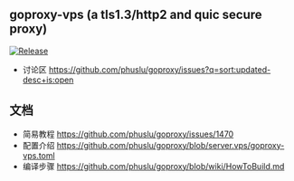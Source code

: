 ## goproxy-vps (a tls1.3/http2 and quic secure proxy)
[![Release](https://img.shields.io/badge/%20git.io-goproxy-blue.svg?style=social)](https://github.com/phuslu/goproxy/releases)

* 讨论区 https://github.com/phuslu/goproxy/issues?q=sort:updated-desc+is:open

## 文档
* 简易教程 https://github.com/phuslu/goproxy/issues/1470
* 配置介绍 https://github.com/phuslu/goproxy/blob/server.vps/goproxy-vps.toml
* 编译步骤 https://github.com/phuslu/goproxy/blob/wiki/HowToBuild.md
